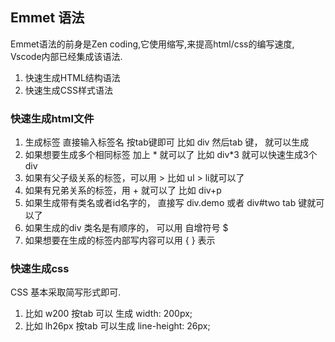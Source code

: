 ##  Emmet 语法

Emmet语法的前身是Zen coding,它使用缩写,来提高html/css的编写速度, Vscode内部已经集成该语法. 
1. 快速生成HTML结构语法 
2. 快速生成CSS样式语法 

### 快速生成html文件

1. 生成标签 直接输入标签名 按tab键即可   比如  div   然后tab 键， 就可以生成 <div></div> 
2. 如果想要生成多个相同标签  加上 * 就可以了 比如   div*3  就可以快速生成3个div 
3. 如果有父子级关系的标签，可以用 >  比如   ul > li就可以了 
4. 如果有兄弟关系的标签，用  +  就可以了 比如 div+p   
5. 如果生成带有类名或者id名字的，  直接写  div.demo  或者  div#two   tab 键就可以了 
6. 如果生成的div 类名是有顺序的， 可以用 自增符号  $  
7. 如果想要在生成的标签内部写内容可以用  { }  表示 

### 快速生成css

CSS 基本采取简写形式即可. 
1. 比如 w200   按tab  可以 生成  width: 200px; 
2. 比如 lh26px   按tab  可以生成  line-height: 26px; 